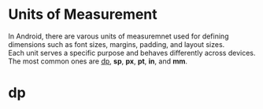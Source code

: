 # Units of Measurement
In Android, there are varous units of measuremnet used for defining dimensions such as font sizes, margins, padding, and layout sizes.  
  Each unit serves a specific purpose and behaves differently across devices.   
  The most common ones are [dp](#dp), **sp**, **px**, **pt**, **in**, and **mm**.

# dp
